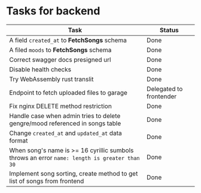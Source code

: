 # Tasks for backend

| Task                                                                                         | Status                  |
| -------------------------------------------------------------------------------------------- | ----------------------- |
| A field `created_at` to **FetchSongs** schema                                                | Done                    |
| A filed `moods` to **FetchSongs** schema                                                     | Done                    |
| Correct swagger docs presigned url                                                           | Done                    |
| Disable health checks                                                                        | Done                    |
| Try WebAssembly rust translit                                                                | Done                    |
| Endpoint to fetch uploaded files to garage                                                   | Delegated to frontender |
| Fix nginx DELETE method restriction                                                          | Done                    |
| Handle case when admin tries to delete gengre/mood referenced in songs table                 | Done                    |
| Change `created_at` and `updated_at` data format                                             | Done                    |
| When song's name is >= 16 cyrillic sumbols throws an error `name: length is greater than 30` | Done                    |
| Implement song sorting, create method to get list of songs from frontend                     | Done                    |
